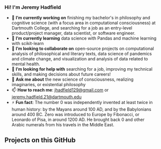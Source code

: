 ### Hi! I'm Jeremy Hadfield
- 🔭 **I’m currently working on** finishing my bachelor's in philosophy and cognitive science (with a focus area in computational consciousness) at Dartmouth College, and searching for a job as an entry-level product/project manager, data scientist, or software engineer. 
- 🌱 **I’m currently learning** data science with Pandas and machine learning with scikit-learn
- 👯 **I’m looking to collaborate on** open-source projects on computational analysis of philosophical and literary texts, data science of pandemics and climate change, and visualization and analysis of data related to mental health. 
- 🤔 **I’m looking for help with** searching for a job, improving my technical skills, and making decisions about future careers! 
- 💬 **Ask me about** the new science of consciousness, realizing imaginaries, or existential philosophy
- 📫 **How to reach me**: jhadfield129@gmail.com or jeremy.hadfield.21@dartmouth.edu
- ⚡ **Fun fact**: The number 0 was independently invented at least twice in human history: by the Mayans around 100 AD, and by the Babylonians around 400 BC. Zero was introduced to Europe by Fibonacci, or Leonardo of Pisa, in around 1200 AD. He brought back 0 and other Arabic numerals from his travels in the Middle East. 

## Projects on this GitHub
